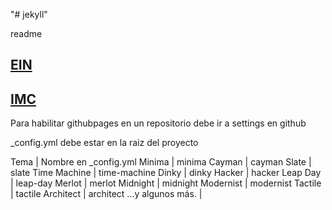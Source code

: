 "# jekyll" 

readme

## [EIN](https://drive.google.com/drive/folders/1w54IPPCFySc5kX8I16DzeFSLbSA8h7Dj?usp=sharing)

## [IMC](https://drive.google.com/drive/folders/11oJszc78RBcjjiTi4ULlVg26f3zzDgKW?usp=sharing)



Para habilitar githubpages en un repositorio debe ir a settings en github


_config.yml debe estar en la raiz del proyecto

Tema | Nombre en _config.yml
Minima | minima
Cayman | cayman
Slate | slate
Time Machine | time-machine
Dinky | dinky
Hacker | hacker
Leap Day | leap-day
Merlot | merlot
Midnight | midnight
Modernist | modernist
Tactile | tactile
Architect | architect
...y algunos más. | 


